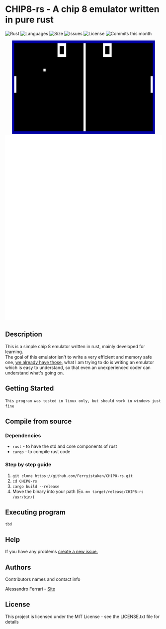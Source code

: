 # CHIP8-rs - A chip 8 emulator written in pure rust

![Rust](https://github.com/Ferryistaken/CHIP8-rs/workflows/Rust/badge.svg)
![Languages](https://img.shields.io/github/languages/count/Ferryistaken/CHIP8-rs?style=flat-square)
![Size](https://img.shields.io/github/repo-size/Ferryistaken/CHIP8-rs?style=flat-square)
![Issues](https://img.shields.io/github/issues/Ferryistaken/CHIP8-rs?style=flat-square)
![License](https://img.shields.io/github/license/Ferryistaken/CHIP8-rs?style=flat-square)
![Commits this month](https://img.shields.io/github/commit-activity/m/Ferryistaken/CHIP8-rs?style=flat-square)

<p align="center">
  <img width="460" height="300" src="https://github.com/Ferryistaken/CHIP8-rs/blob/master/assets/chip8.jpg?raw=true">
  <img src="https://github.com/Ferryistaken/CHIP8-rs/blob/master/assets/rust-ss.svg?raw=true">
</p>

## Description

This is a simple chip 8 emulator written in rust, mainly developed for learning.  
The goal of this emulator isn't to write a very efficient and memory safe one, [we already have those](https://github.com/jellysquid3/chip8-rs), what I am trying to do is writing an emulator which is easy to understand, so that even an unexperienced coder can understand what's going on.

## Getting Started
`This program was tested in linux only, but should work in windows just fine`

## Compile from source
### Dependencies
* `rust` - to have the std and core components of rust
* `cargo` - to compile rust code

### Step by step guide

1.  `git clone https://github.com/Ferryistaken/CHIP8-rs.git`
2.  `cd CHIP8-rs`
3.  `cargo build --release`
4.  Move the binary into your path (Ex. `mv target/release/CHIP8-rs /usr/bin/`)

## Executing program

```
tbd
```

## Help

If you have any problems [create a new issue.](https://github.com/Ferryistaken/CHIP8-rs/issues/new)

## Authors

Contributors names and contact info

Alessandro Ferrari - 
[Site](http://ferrry.tk) <br>


## License

This project is licensed under the MIT License - see the LICENSE.txt file for details
